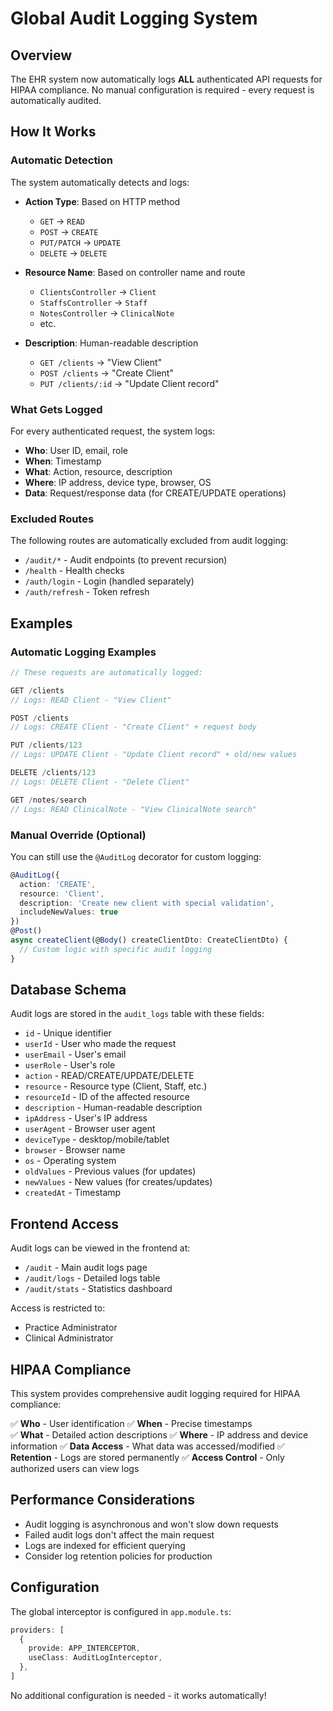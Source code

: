 # Global Audit Logging System

## Overview

The EHR system now automatically logs **ALL** authenticated API requests for HIPAA compliance. No manual configuration is required - every request is automatically audited.

## How It Works

### Automatic Detection
The system automatically detects and logs:

- **Action Type**: Based on HTTP method
  - `GET` → `READ`
  - `POST` → `CREATE` 
  - `PUT/PATCH` → `UPDATE`
  - `DELETE` → `DELETE`

- **Resource Name**: Based on controller name and route
  - `ClientsController` → `Client`
  - `StaffsController` → `Staff`
  - `NotesController` → `ClinicalNote`
  - etc.

- **Description**: Human-readable description
  - `GET /clients` → "View Client"
  - `POST /clients` → "Create Client"
  - `PUT /clients/:id` → "Update Client record"

### What Gets Logged

For every authenticated request, the system logs:

- **Who**: User ID, email, role
- **When**: Timestamp
- **What**: Action, resource, description
- **Where**: IP address, device type, browser, OS
- **Data**: Request/response data (for CREATE/UPDATE operations)

### Excluded Routes

The following routes are automatically excluded from audit logging:

- `/audit/*` - Audit endpoints (to prevent recursion)
- `/health` - Health checks
- `/auth/login` - Login (handled separately)
- `/auth/refresh` - Token refresh

## Examples

### Automatic Logging Examples

```typescript
// These requests are automatically logged:

GET /clients
// Logs: READ Client - "View Client"

POST /clients
// Logs: CREATE Client - "Create Client" + request body

PUT /clients/123
// Logs: UPDATE Client - "Update Client record" + old/new values

DELETE /clients/123
// Logs: DELETE Client - "Delete Client"

GET /notes/search
// Logs: READ ClinicalNote - "View ClinicalNote search"
```

### Manual Override (Optional)

You can still use the `@AuditLog` decorator for custom logging:

```typescript
@AuditLog({
  action: 'CREATE',
  resource: 'Client',
  description: 'Create new client with special validation',
  includeNewValues: true
})
@Post()
async createClient(@Body() createClientDto: CreateClientDto) {
  // Custom logic with specific audit logging
}
```

## Database Schema

Audit logs are stored in the `audit_logs` table with these fields:

- `id` - Unique identifier
- `userId` - User who made the request
- `userEmail` - User's email
- `userRole` - User's role
- `action` - READ/CREATE/UPDATE/DELETE
- `resource` - Resource type (Client, Staff, etc.)
- `resourceId` - ID of the affected resource
- `description` - Human-readable description
- `ipAddress` - User's IP address
- `userAgent` - Browser user agent
- `deviceType` - desktop/mobile/tablet
- `browser` - Browser name
- `os` - Operating system
- `oldValues` - Previous values (for updates)
- `newValues` - New values (for creates/updates)
- `createdAt` - Timestamp

## Frontend Access

Audit logs can be viewed in the frontend at:

- `/audit` - Main audit logs page
- `/audit/logs` - Detailed logs table
- `/audit/stats` - Statistics dashboard

Access is restricted to:
- Practice Administrator
- Clinical Administrator

## HIPAA Compliance

This system provides comprehensive audit logging required for HIPAA compliance:

✅ **Who** - User identification
✅ **When** - Precise timestamps  
✅ **What** - Detailed action descriptions
✅ **Where** - IP address and device information
✅ **Data Access** - What data was accessed/modified
✅ **Retention** - Logs are stored permanently
✅ **Access Control** - Only authorized users can view logs

## Performance Considerations

- Audit logging is asynchronous and won't slow down requests
- Failed audit logs don't affect the main request
- Logs are indexed for efficient querying
- Consider log retention policies for production

## Configuration

The global interceptor is configured in `app.module.ts`:

```typescript
providers: [
  {
    provide: APP_INTERCEPTOR,
    useClass: AuditLogInterceptor,
  },
]
```

No additional configuration is needed - it works automatically!
